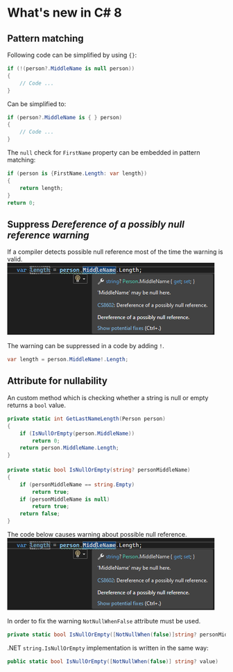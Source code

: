 # What's new in C# 8
## Pattern matching
Following code can be simplified by using  `{}`:
```csharp
if (!(person?.MiddleName is null person))
{
    // Code ...
}
``` 
Can be simplified to:
```csharp
if (person?.MiddleName is { } person)
{
    // Code ...
}
```
The `null` check for `FirstName` property can be embedded  in pattern matching:
```csharp
if (person is {FirstName.Length: var length})
{
    return length;
}
return 0;
```
## Suppress *Dereference of a possibly null reference warning*
If a compiler detects possible null reference most of the time the warning is valid. ![Null reference](pics/nullReferenceWarning.png)

The warning can be suppressed in a code by adding `!`.

```csharp
var length = person.MiddleName!.Length;
```

## Attribute for nullability

An custom method which is checking whether a string is null or empty  returns a `bool` value.

```csharp
private static int GetLastNameLength(Person person)	
{
	if (IsNullOrEmpty(person.MiddleName))
    	return 0;
    return person.MiddleName.Length;
}

private static bool IsNullOrEmpty(string? personMiddleName)
{
    if (personMiddleName == string.Empty)
		return true;
	if (personMiddleName is null)
		return true;
	return false;
}
```

The code below causes warning about possible null reference.
![Null reference 2](pics/nullReferenceWarning.png)

In order to fix the warning `NotNullWhenFalse` attribute must be used.

``` csharp
private static bool IsNullOrEmpty([NotNullWhen(false)]string? personMiddleName)
```

.NET `string.IsNullOrEmpty` implementation is written in the same way:

```csharp
public static bool IsNullOrEmpty([NotNullWhen(false)] string? value)
```